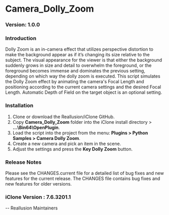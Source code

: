 # Camera_Dolly_Zoom

### Version: 1.0.0

### Introduction

Dolly Zoom is an in-camera effect that utilizes perspective distortion to make the background appear as if it’s changing its size relative to the subject.   The visual appearance for the viewer is that either the background suddenly grows in size and detail to overwhelm the foreground, or the foreground becomes immense and dominates the previous setting, depending on which way the dolly zoom is executed.  This script simulates the Dolly Zoom effect by animating the camera's Focal Length and positioning according to the current camera settings and the desired Focal Length.  Automatic Depth of Field on the target object is an optional setting.

### Installation

1. Clone or download the Reallusion/iClone GitHub.
2. Copy **Camera_Dolly_Zoom** folder into the iClone install directory > **...\Bin64\OpenPlugin**.
3. Load the script into the project from the menu: **Plugins > Python Samples > Camera Dolly Zoom**.
4. Create a new camera and pick an item in the scene.
5. Adjust the settings and press the **Key Dolly Zoom** button.

### Release Notes

Please see the CHANGES.current file for a detailed list of bug fixes and new features for the current release. The CHANGES file contains bug fixes and new features for older versions.

### iClone Version : 7.6.3201.1

-- Reallusion Maintainers
